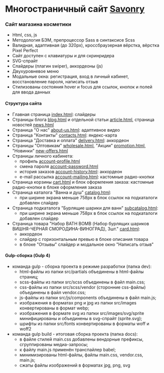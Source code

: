 # Многостраничный сайт [Savonry](https://elent15.github.io/savonry)

### Сайт магазина косметики
 
* Html, css, js
* Методология БЭМ, препроцессор Sass в синтаксисе Scss
* Валидная, адаптивная (до 320px), кроссбраузерная вёрстка, вёрстка Pixel Perfect
* Сайт доступен с клавиатуры и для скринридера
* SVG-спрайт
* Слайдеры (плагин swiper), аккордеоны (js)
* Двухуровневое меню
* Модальные окна: регистрация, вход в личный кабинет, восстановление пароля, написать отзыв
* Стилизованы состояния hover и focus для ссылок, кнопок и полей для ввода данных
  
#### Структура сайта

* Главная страница [index.html](https://elent15.github.io/savonry): слайдеры
* Страницы блога [blog.html](https://elent15.github.io/savonry/blog.html) и отдельной статьи [article.html](https://elent15.github.io/savonry/article.html), страница новостей [news.html](https://elent15.github.io/savonry/news.html)
* Страница "О нас" [about-us.html](https://elent15.github.io/savonry/about-us.html): адаптивное видео 
* Страница "Контакты" [contacts.html](https://elent15.github.io/savonry/contacts.html): яндекс-карта 
* Страница "Доставка и оплата" [delivery.html](https://elent15.github.io/savonry/delivery.html): аккордеон
* Страницы "Оптовикам" [wholesale.html](https://elent15.github.io/savonry/wholesale.html), "Акции" [promotion.html](https://elent15.github.io/savonry/promotion.html), "Новинки" [new-offers.html](https://elent15.github.io/savonry/new-offers.html)
* Страницы личного кабинета:
  * профиль [account-profile.html](https://elent15.github.io/savonry/account-profile.html)
  * смена пароля [account-password.html](https://elent15.github.io/savonry/account-password.html)
  * история заказов [account-history.html](https://elent15.github.io/savonry/account-history.html): аккордеон
  * e-mail рассылка [account-mailing.html](https://elent15.github.io/savonry/account-mailing.html): кастомные радио-кнопки
* Страница корзины [cart.html](https://elent15.github.io/savonry/cart.html) и блок оформления заказа: кастомные радио-кнопки в блоке оформления заказа
* Страница каталога "Ванна и душ" [catalog.html](https://elent15.github.io/savonry/catalog.html):
  * при ширине экрана меньше 758px в блок ссылок на подкаталоги добавлен слайдер
* Страница подкаталога "Бурлящие шарики для ванн" [subcatalog.html](https://elent15.github.io/savonry/subcatalog.html):
  * при ширине экрана меньше 758px в блок ссылок на подкаталоги добавлен слайдер
* Страница товара "Набор BATH BOMB (Набор бурлящих шариков ВИШНЯ-ЧЕРНАЯ СМОРОДИНА-ВИНОГРАД), 3шт." [card.html](https://elent15.github.io/savonry/card.html): 
  * аккордеон
  * слайдер с горизонтальным превью в блоке описания товара
  * в блоке "Отзывы" слайдер и модальное окно "Написать отзыв"

#### Gulp-сборка (Gulp 4)

* команда gulp - сборка проекта в режиме разработки (папка dev):
  * html-файлы из папки src/partials объединены в html-файлы страниц;
  * scss-файлы из папки src/scss объединены в файл main.css;
  * css-файлы из папки src/scss/vendor (сторонние css-файлы) объединены в файл vendor.css;
  * js-файлы из папки src/js/components объединены в файл main.js;
  * изображения в форматах png и jpg из папки src/images конвертированы в формат webp;
  * изображения в формате svg из папки src/images/svg/sprite минифицированы и объединены в svg-спрайт (sprite.svg);
  * шрифты из папки src/fonts конвертированы в форматы woff и woff2
* команда gulp build - итоговая сборка проекта (папка docs):
  * в файле стилей main.css добавлены вендорные префиксы, сгруппированы медиа-запросы;
  * к файлу main.js применён транспайлер babel;
  * минимизированы html-файлы, файлы main.css, vendor.css, main.js;
  * сжаты файлы изображений в форматах jpg, png, svg
